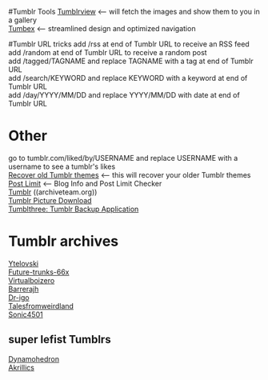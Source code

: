 #Tumblr Tools
[Tumblrview](http://tumblrview.com/)  <-- will fetch the images and show them to you in a gallery  
[Tumbex](https://www.tumbex.com/)  <-- streamlined design and optimized navigation  

#Tumblr URL tricks
add /rss at end of Tumblr URL to receive an RSS feed  
add /random at end of Tumblr URL to receive a random post  
add /tagged/TAGNAME and replace TAGNAME with a tag at end of Tumblr URL  
add /search/KEYWORD and replace KEYWORD with a keyword at end of Tumblr URL  
add /day/YYYY/MM/DD and replace YYYY/MM/DD with date at end of Tumblr URL  

# Other
go to tumblr.com/liked/by/USERNAME and replace USERNAME with a username to see a tumblr's likes  
[Recover old Tumblr themes](https://www.tumblr.com/themes/recover)  <-- this will recover your older Tumblr themes  
[Post Limit](http://postlimit.com/)  <-- Blog Info and Post Limit Checker  
[Tumblr](https://www.archiveteam.org/index.php?title=Tumblr)  ((archiveteam.org))  
[Tumblr Picture Download](https://sourceforge.net/projects/gettumblrpics/)  
[Tumblthree: Tumblr Backup Application](https://www.jzab.de/content/tumblthree-a-tumblr-backup-application/)  

# Tumblr archives
[Ytelovski](https://ytelovski.tumblr.com/archive)  
[Future-trunks-66x](https://future-trunks-666.tumblr.com/archive)  
[Virtualboizero](https://virtualboizero.tumblr.com/archive)  
[Barrerajh](https://barrerajh.tumblr.com/archive)  
[Dr-igo](https://dr-igo.tumblr.com/archive)  
[Talesfromweirdland](https://talesfromweirdland.tumblr.com/archive)  
[Sonic4501](https://sonic4501.tumblr.com/archive/)  

## super lefist Tumblrs
[Dynamohedron](https://dynamohedron.tumblr.com/archive)  
[Akrillics](https://akrillics.tumblr.com/archive)  